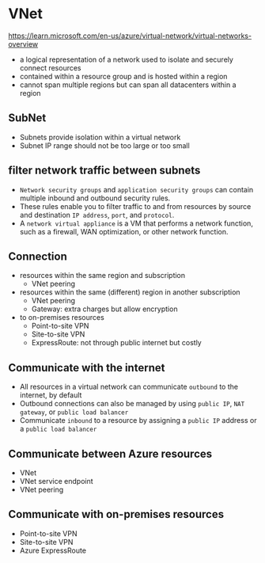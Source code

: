 # VNet

https://learn.microsoft.com/en-us/azure/virtual-network/virtual-networks-overview

- a logical representation of a network used to isolate and securely connect resources 
- contained within a resource group and is hosted within a region
- cannot span multiple regions but can span all datacenters within a region

## SubNet
- Subnets provide isolation within a virtual network
- Subnet IP range should not be too large or too small

## filter network traffic between subnets
- `Network security groups` and `application security groups` can contain multiple inbound and outbound security rules.
- These rules enable you to filter traffic to and from resources by source and destination `IP address`, `port`, and `protocol`. 
- A `network virtual appliance` is a VM that performs a network function, such as a firewall, WAN optimization, or other network function.

## Connection
- resources within the same region and subscription 
  - VNet peering
- resources within the same (different) region in another subscription
  - VNet peering
  - Gateway: extra charges but allow encryption
- to on-premises resources
  - Point-to-site VPN
  - Site-to-site VPN  
  - ExpressRoute: not through public internet but costly

## Communicate with the internet
- All resources in a virtual network can communicate `outbound` to the internet, by default
- Outbound connections can also be managed by using `public IP`, `NAT gateway`, or `public load balancer`
- Communicate `inbound` to a resource by assigning a `public IP` address or a `public load balancer`

## Communicate between Azure resources
- VNet
- VNet service endpoint
- VNet peering

## Communicate with on-premises resources
- Point-to-site VPN
- Site-to-site VPN
- Azure ExpressRoute
